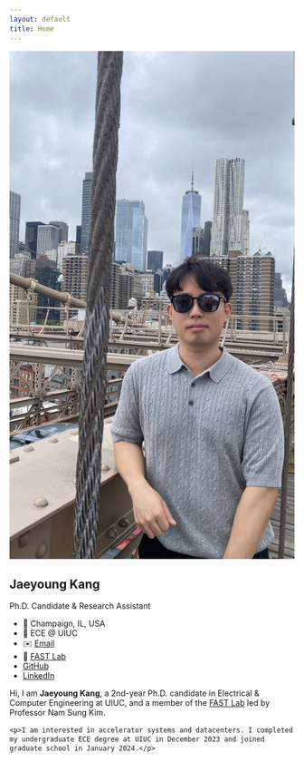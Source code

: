 ```yaml
---
layout: default
title: Home
---
```


<!-- Font Awesome for icons -->
<link
  rel="stylesheet"
  href="https://cdnjs.cloudflare.com/ajax/libs/font-awesome/6.4.2/css/all.min.css"
  crossorigin="anonymous"
  referrerpolicy="no-referrer"
/>
<!-- Your custom CSS -->
<link rel="stylesheet" href="assets/css/style.css">

<div class="profile-container">

  <!-- LEFT COLUMN -->
  <div class="profile-sidebar">
    <img src="assets/img/profile_pic.jpg" alt="Jaeyoung Kang">
    <h2>Jaeyoung Kang</h2>
    <p>Ph.D. Candidate & Research Assistant</p>
    <ul>
      <li>📍 Champaign, IL, USA</li>
      <li>🏫 ECE @ UIUC</li>
      <li>✉️ <a href="mailto:jaeyoung@illinois.edu">Email</a></li>
      <li>🔗 <a href="https://fast.ece.illinois.edu/">FAST Lab</a></li>
      <li>
        <a href="https://github.com/Jae0504" target="_blank">
          <i class="fab fa-github"></i> GitHub
        </a>
      </li>
      <li>
        <a href="https://www.linkedin.com/in/jaeyoung-kang-653aa8250/" target="_blank">
          <i class="fab fa-linkedin"></i> LinkedIn
        </a>
      </li>
    </ul>
  </div>

  <!-- RIGHT COLUMN -->
  <div class="profile-main">
    <p>Hi, I am <strong>Jaeyoung Kang</strong>, a 2nd-year Ph.D. candidate in Electrical & Computer Engineering at UIUC, and a member of the <a href="https://fast.ece.illinois.edu/">FAST Lab</a> led by Professor Nam Sung Kim.</p>

    <p>I am interested in accelerator systems and datacenters. I completed my undergraduate ECE degree at UIUC in December 2023 and joined graduate school in January 2024.</p>
  </div>

</div>
